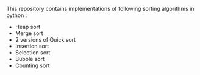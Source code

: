 This repository contains implementations of following sorting algorithms in python :
- Heap sort
- Merge sort
- 2 versions of Quick sort
- Insertion sort
- Selection sort
- Bubble sort
- Counting sort
